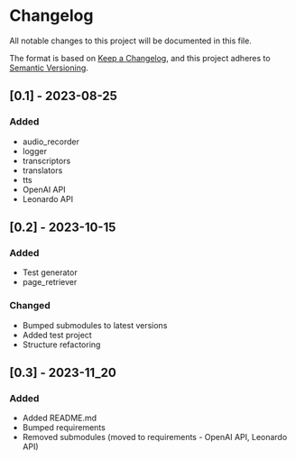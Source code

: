 # Changelog

All notable changes to this project will be documented in this file.

The format is based on [Keep a Changelog](https://keepachangelog.com/en/1.0.0/),
and this project adheres to [Semantic Versioning](https://semver.org/spec/v2.0.0.html).

## [0.1] - 2023-08-25

### Added

- audio_recorder
- logger
- transcriptors
- translators
- tts
- OpenAI API
- Leonardo API


## [0.2] - 2023-10-15

### Added
- Test generator
- page_retriever

### Changed
- Bumped submodules to latest versions
- Added test project
- Structure refactoring


## [0.3] - 2023-11_20

### Added
- Added README.md
- Bumped requirements
- Removed submodules (moved to requirements - OpenAI API, Leonardo API)
